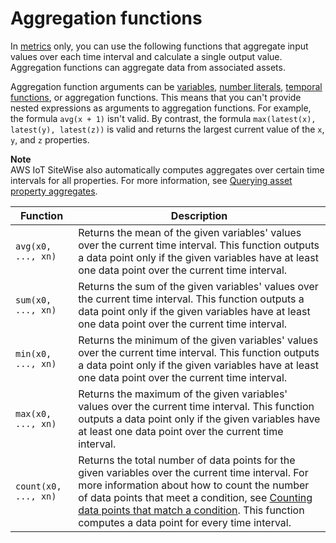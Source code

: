 # Aggregation functions<a name="expression-aggregation-functions"></a>

In [metrics](metrics.md) only, you can use the following functions that aggregate input values over each time interval and calculate a single output value\. Aggregation functions can aggregate data from associated assets\.

Aggregation function arguments can be [variables](expression-variables.md), [number literals](expression-literals.md#number-literal-definition), [temporal functions](expression-temporal-functions.md), or aggregation functions\. This means that you can't provide nested expressions as arguments to aggregation functions\. For example, the formula `avg(x + 1)` isn't valid\. By contrast, the formula `max(latest(x), latest(y), latest(z))` is valid and returns the largest current value of the `x`, `y`, and `z` properties\.

**Note**  
AWS IoT SiteWise also automatically computes aggregates over certain time intervals for all properties\. For more information, see [Querying asset property aggregates](query-industrial-data.md#aggregates)\.


| Function | Description | 
| --- | --- | 
|  `avg(x0, ..., xn)`  |  Returns the mean of the given variables' values over the current time interval\. <a name="aggregation-function-no-output"></a>This function outputs a data point only if the given variables have at least one data point over the current time interval\.  | 
|   `sum(x0, ..., xn)`  |  Returns the sum of the given variables' values over the current time interval\. <a name="aggregation-function-no-output"></a>This function outputs a data point only if the given variables have at least one data point over the current time interval\.  | 
|  `min(x0, ..., xn)`  |  Returns the minimum of the given variables' values over the current time interval\. <a name="aggregation-function-no-output"></a>This function outputs a data point only if the given variables have at least one data point over the current time interval\.  | 
|  `max(x0, ..., xn)`  |  Returns the maximum of the given variables' values over the current time interval\. <a name="aggregation-function-no-output"></a>This function outputs a data point only if the given variables have at least one data point over the current time interval\.  | 
|  `count(x0, ..., xn)`  |  Returns the total number of data points for the given variables over the current time interval\. For more information about how to count the number of data points that meet a condition, see [Counting data points that match a condition](expression-tutorials.md#count-filtered-data)\. <a name="aggregation-function-always-output"></a>This function computes a data point for every time interval\.  | 
